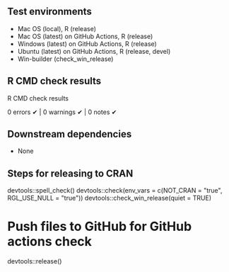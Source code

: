 ## Test environments
* Mac OS (local), R (release)
* Mac OS (latest) on GitHub Actions, R (release)
* Windows (latest) on GitHub Actions, R (release)
* Ubuntu (latest) on GitHub Actions, R (release, devel)
* Win-builder (check_win_release)


## R CMD check results
R CMD check results

0 errors ✔ | 0 warnings ✔ | 0 notes ✔


## Downstream dependencies
* None


## Steps for releasing to CRAN
devtools::spell_check()
devtools::check(env_vars = c(NOT_CRAN = "true", RGL_USE_NULL = "true"))
devtools::check_win_release(quiet = TRUE)
  # Push files to GitHub for GitHub actions check
devtools::release() 


